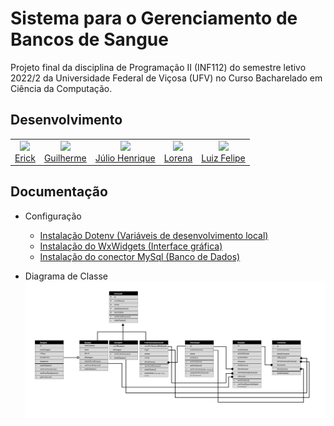 # Sistema para o Gerenciamento de Bancos de Sangue

Projeto final da disciplina de Programação II (INF112) do semestre letivo 2022/2 da Universidade Federal de Viçosa (UFV) no Curso Bacharelado em Ciência da Computação. 

## Desenvolvimento

<table>
  <tr>
    <td align="center">
        <a href="">
            <img src="https://avatars.githubusercontent.com/u/105115352?v=4" width="80px" ><br>
            Erick
        </a>
    </td>
   <td align="center">
   <a href="">
    <img src="https://avatars.githubusercontent.com/u/97486193?v=4" width="80px" ><br>
    Guilherme
    </a>
   </td>
   <td align="center">
   <a href="">
    <img src="https://avatars.githubusercontent.com/u/107868327?v=4" width="80px" ><br>
    Júlio Henrique
    </a>
   </td>
   <td align="center">
    <a href=""><img src="https://avatars.githubusercontent.com/u/111444407?v=4" width="80px" ><br>
    Lorena
    </a>
   <td align="center">
    <a href="">
    <img src="https://avatars.githubusercontent.com/u/53055491?v=4" width="80px" ><br>
    Luiz Felipe
    </a>
   </td>
  </tr>
  
</table>

## Documentação

- Configuração
    - [Instalação Dotenv (Variáveis de desenvolvimento local)](/docs/install-dotenv.md)
    - [Instalação do WxWidgets (Interface gráfica)](/docs/install-wxwidgets.md)
    - [Instalação do conector MySql (Banco de Dados)](docs/install-mysql.md)

- Diagrama de Classe
 ![Classes](/assets/project/diagrama.png)
